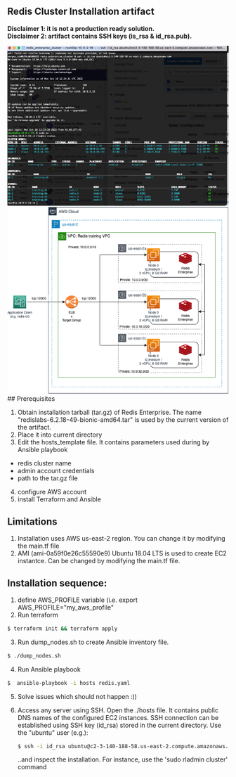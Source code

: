 ## Redis Cluster Installation artifact
 <strong>Disclaimer 1: it is not a production ready solution.</strong><br/>
 <strong>Disclaimer 2: artifact contains SSH keys (is_rsa & id_rsa.pub).</strong>


 <img src="./rladmin_result.png"/>
 <br/>
 <img src="./cluster.png"/>
## Prerequisites

1) Obtain installation tarball (tar.gz) of Redis Enterprise.
   The name "redislabs-6.2.18-49-bionic-amd64.tar" is used by the current version of the artifact.
2) Place it into current directory
3) Edit the hosts_template file. It contains parameters used during by Ansible playbook
  - redis cluster name
  - admin account credentials
  - path to the tar.gz file
4) configure AWS account
5) install Terraform and Ansible

## Limitations
1) Installation uses AWS us-east-2 region. You can change it by modifying the main.tf file
2) AMI (ami-0a59f0e26c55590e9) Ubuntu 18.04 LTS is used to create EC2 instantce. Can be changed by modifying the main.tf file.
## Installation sequence:
1) define AWS_PROFILE variable (i.e. export AWS_PROFILE="my_aws_profile"
2) Run terraform
  ```bash
  $ terraform init && terraform apply
  ```
3) Run dump_nodes.sh to create Ansible inventory file.
  ```bash
  $ ./dump_nodes.sh
  ```
4) Run Ansible playbook
  ```bash
  $  ansible-playbook -i hosts redis.yaml
  ```
5) Solve issues which should not happen :))

6) Access any server using SSH.
   Open the ./hosts file. It contains public DNS names of the configured EC2 instances. SSH connection can be established using SSH key (id_rsa) stored in the current directory. Use the "ubuntu" user (e.g.):
   ```bash
   $ ssh -i id_rsa ubuntu@c2-3-140-188-58.us-east-2.compute.amazonaws.com
   ```
   ..and inspect the installation. For instance, use the 'sudo rladmin cluster' command
